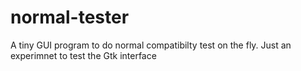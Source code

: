 # normal-tester
A tiny GUI program to do normal compatibilty test on the fly. Just an experimnet to test the Gtk interface
